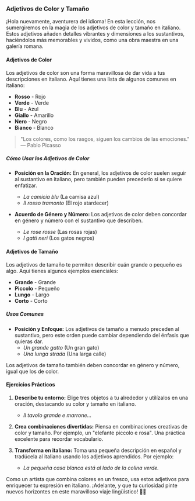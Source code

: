 ### Adjetivos de Color y Tamaño

¡Hola nuevamente, aventurera del idioma! En esta lección, nos sumergiremos en la magia de los adjetivos de color y tamaño en italiano. Estos adjetivos añaden detalles vibrantes y dimensiones a los sustantivos, haciéndolos más memorables y vividos, como una obra maestra en una galería romana.

#### Adjetivos de Color

Los adjetivos de color son una forma maravillosa de dar vida a tus descripciones en italiano. Aquí tienes una lista de algunos comunes en italiano:

- **Rosso** - Rojo
- **Verde** - Verde
- **Blu** - Azul
- **Giallo** - Amarillo
- **Nero** - Negro
- **Bianco** - Blanco

> "Los colores, como los rasgos, siguen los cambios de las emociones." — Pablo Picasso

##### Cómo Usar los Adjetivos de Color

- **Posición en la Oración:** En general, los adjetivos de color suelen seguir al sustantivo en italiano, pero también pueden precederlo si se quiere enfatizar.
  - *La camicia blu* (La camisa azul)
  - *Il rosso tramonto* (El rojo atardecer)

- **Acuerdo de Género y Número:** Los adjetivos de color deben concordar en género y número con el sustantivo que describen.
  - *Le rose rosse* (Las rosas rojas)
  - *I gatti neri* (Los gatos negros)

#### Adjetivos de Tamaño

Los adjetivos de tamaño te permiten describir cuán grande o pequeño es algo. Aquí tienes algunos ejemplos esenciales:

- **Grande** - Grande
- **Piccolo** - Pequeño
- **Lungo** - Largo
- **Corto** - Corto

##### Usos Comunes

- **Posición y Enfoque:** Los adjetivos de tamaño a menudo preceden al sustantivo, pero este orden puede cambiar dependiendo del énfasis que quieras dar.
  - *Un grande gatto* (Un gran gato)
  - *Una lunga strada* (Una larga calle)

Los adjetivos de tamaño también deben concordar en género y número, igual que los de color.

#### Ejercicios Prácticos

1. **Describe tu entorno:** Elige tres objetos a tu alrededor y utilízalos en una oración, destacando su color y tamaño en italiano.
   - *Il tavolo grande e marrone...*

2. **Crea combinaciones divertidas:** Piensa en combinaciones creativas de color y tamaño. Por ejemplo, un "elefante piccolo e rosa". Una práctica excelente para recordar vocabulario.

3. **Transforma en italiano:** Toma una pequeña descripción en español y tradúcela al italiano usando los adjetivos aprendidos. Por ejemplo:
   - *La pequeña casa blanca está al lado de la colina verde.*

Como un artista que combina colores en un fresco, usa estos adjetivos para enriquecer tu expresión en italiano. ¡Adelante, y que tu curiosidad pinte nuevos horizontes en este maravilloso viaje lingüístico! 🎨🌟